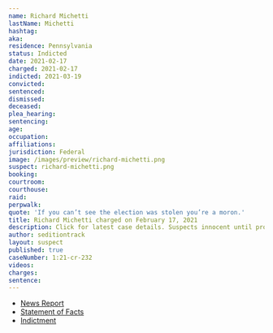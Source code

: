 ```yaml
---
name: Richard Michetti
lastName: Michetti
hashtag:
aka:
residence: Pennsylvania
status: Indicted
date: 2021-02-17
charged: 2021-02-17
indicted: 2021-03-19
convicted: 
sentenced: 
dismissed: 
deceased:
plea_hearing:
sentencing:
age:
occupation:
affiliations:
jurisdiction: Federal
image: /images/preview/richard-michetti.png
suspect: richard-michetti.png
booking:
courtroom:
courthouse:
raid:
perpwalk:
quote: 'If you can’t see the election was stolen you’re a moron.'
title: Richard Michetti charged on February 17, 2021
description: Click for latest case details. Suspects innocent until proven guilty.
author: seditiontrack
layout: suspect
published: true
caseNumber: 1:21-cr-232
videos:
charges:
sentence:
---
```

- [News Report](https://www.mcall.com/news/pennsylvania/mc-nws-pa-pennsylvania-man-charged-capitol-ex-girlfriend-fbi-20210224-ykcigqstwvdvnaric6chlxrqxy-story.html)
- [Statement of Facts](https://www.justice.gov/usao-dc/case-multi-defendant/file/1371461/download)
- [Indictment](https://www.justice.gov/usao-dc/case-multi-defendant/file/1378296/download)
